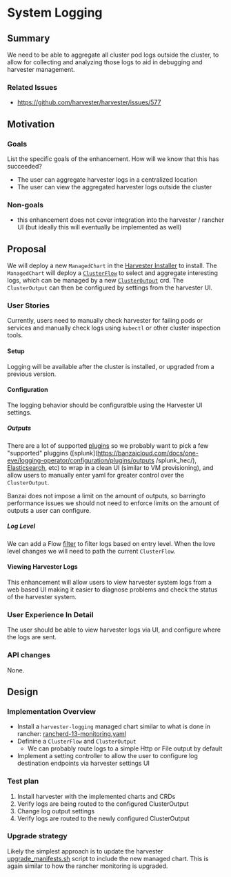 # System Logging

## Summary

We need to be able to aggregate all cluster pod logs outside the cluster, to allow for collecting and analyzing those logs to aid in debugging and harvester management.

### Related Issues

- https://github.com/harvester/harvester/issues/577

## Motivation

### Goals

List the specific goals of the enhancement. How will we know that this has succeeded?

- The user can aggregate harvester logs in a centralized location
- The user can view the aggregated harvester logs outside the cluster

### Non-goals

- this enhancement does not cover integration into the harvester / rancher UI (but ideally this will eventually be implemented as well)

## Proposal

We will deploy a new `ManagedChart` in the [Harvester Installer](https://github.com/harvester/harvester-installer) to
install. The `ManagedChart` will deploy a [`ClusterFlow`](https://banzaicloud.com/docs/one-eye/logging-operator/configuration/flow/) to select and 
aggregate interesting logs, which can be managed by a new [`ClusterOutput`](https://banzaicloud.com/docs/one-eye/logging-operator/configuration/output/) 
crd. The `ClusterOutput` can then be configured by settings from the harvester UI.

### User Stories

Currently, users need to manually check harvester for failing pods or services and manually check logs using `kubectl` or other cluster
inspection tools.

#### Setup

Logging will be available after the cluster is installed, or upgraded from a previous version.

#### Configuration

The logging behavior should be configuratble using the Harvester UI settings.

##### Outputs

There are a lot of supported [plugins](https://banzaicloud.com/docs/one-eye/logging-operator/configuration/plugins/) so we probably want 
to pick a few "supported" pluggins ([splunk](https://banzaicloud.com/docs/one-eye/logging-operator/configuration/plugins/outputs
/splunk_hec/), [Elasticsearch](https://banzaicloud.com/docs/one-eye/logging-operator/configuration/plugins/outputs/elasticsearch/), etc) 
to wrap in a clean UI (similar to VM provisioning), and allow users to manually enter yaml for greater control over the `ClusterOutput`.

Banzai does not impose a limit on the amount of outputs, so barringto performance issues we should not need to enforce limits on the amount of outputs a user can configure.

##### Log Level

We can add a Flow [filter](https://banzaicloud.com/docs/one-eye/logging-operator/configuration/plugins/filters/) to filter logs based on 
entry level. When the love level changes we will need to path the current `ClusterFlow`.

#### Viewing Harvester Logs

This enhancement will allow users to view harvester system logs from a web based UI making it easier to diagnose
problems and check the status of the harvester system.

### User Experience In Detail

The user should be able to view harvester logs via UI, and configure where the logs are sent.

### API changes

None.

## Design

### Implementation Overview

- Install a `harvester-logging` managed chart similar to what is done in rancher: [rancherd-13-monitoring.yaml](https://github.com/harvester/harvester-installer/blob/master/pkg/config/templates/rancherd-13-monitoring.yaml)
- Definine a `ClusterFlow` and `ClusterOutput`
  - We can probably route logs to a simple Http or File output by default
- Implement a setting controller to allow the user to configure log destination endpoints via harvester settings UI

### Test plan

1. Install harvester with the implemented charts and CRDs
2. Verify logs are being routed to the configured ClusterOutput
3. Change log output settings
4. Verify logs are routed to the newly configured ClusterOutput

### Upgrade strategy

Likely the simplest approach is to update the harvester [upgrade_manifests.sh](https://github.com/harvester/harvester/blob/master/package/upgrade/upgrade_manifests.sh) script to include the new managed chart. This is again similar to how the rancher monitoring is upgraded.
